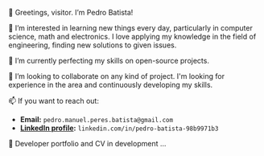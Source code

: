 👋 Greetings, visitor. I’m Pedro Batista!

👀 I’m interested in learning new things every day, particularly in computer science, math and electronics. I love applying my knowledge in the field of engineering, finding new solutions to given issues.

🌱 I’m currently perfecting my skills on open-source projects.

💞️ I’m looking to collaborate on any kind of project. I'm looking for experience in the area and continuously developing my skills.

📫 If you want to reach out:
  - **Email:** `pedro.manuel.peres.batista@gmail.com`
  - **[LinkedIn profile](https://www.linkedin.com/in/pedro-batista-98b9971b3/):** `linkedin.com/in/pedro-batista-98b9971b3`

📝 Developer portfolio and CV in development ...

<!---
pedro742k2/pedro742k2 is a ✨ special ✨ repository because its `README.md` (this file) appears on your GitHub profile.
You can click the Preview link to take a look at your changes.
--->
